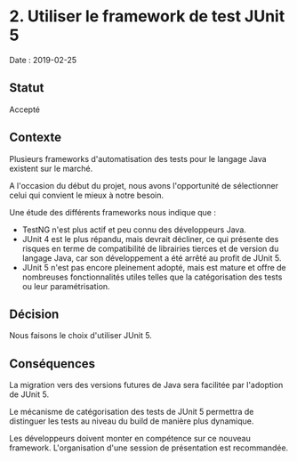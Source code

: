 # 2. Utiliser le framework de test JUnit 5

Date : 2019-02-25

## Statut

Accepté

## Contexte

Plusieurs frameworks d'automatisation des tests pour le langage Java existent sur le marché.

A l'occasion du début du projet, nous avons l'opportunité de sélectionner celui qui convient le mieux à notre besoin.

Une étude des différents frameworks nous indique que :
 * TestNG n'est plus actif et peu connu des développeurs Java.
 * JUnit 4 est le plus répandu, mais devrait décliner, ce qui présente des risques en terme de compatibilité de librairies tierces et de version du langage Java, car son développement a été arrêté au profit de JUnit 5.
 * JUnit 5 n'est pas encore pleinement adopté, mais est mature et offre de nombreuses fonctionnalités utiles telles que la catégorisation des tests ou leur paramétrisation.

## Décision

Nous faisons le choix d'utiliser JUnit 5.

## Conséquences

La migration vers des versions futures de Java sera facilitée par l'adoption de JUnit 5.

Le mécanisme de catégorisation des tests de JUnit 5 permettra de distinguer les tests au niveau du build de manière plus dynamique.

Les développeurs doivent monter en compétence sur ce nouveau framework. L'organisation d'une session de présentation est recommandée.